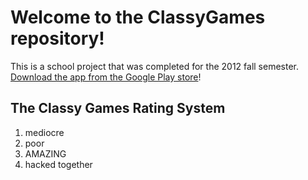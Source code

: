 Welcome to the ClassyGames repository!
======================================

This is a school project that was completed for the 2012 fall semester. [Download the app from the Google Play store](https://play.google.com/store/apps/details?id=edu.selu.android.classygames)!


The Classy Games Rating System
------------------------------
1. mediocre
2. poor
3. AMAZING
4. hacked together
